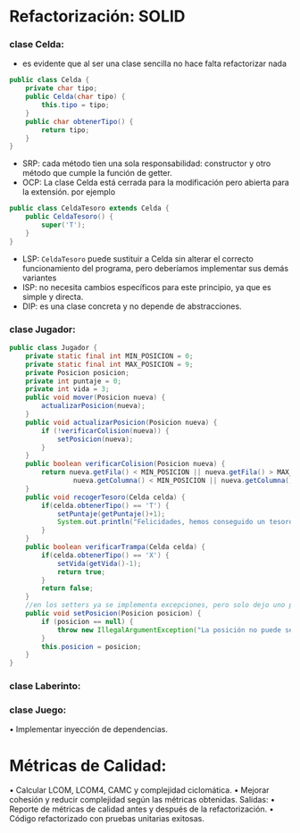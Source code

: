 # Refactorización: SOLID
### clase Celda: 
- es evidente que al ser una clase sencilla no hace falta refactorizar nada
```java
public class Celda {
    private char tipo;
    public Celda(char tipo) {
        this.tipo = tipo;
    }
    public char obtenerTipo() {
        return tipo;
    }
}
```
- SRP: cada método tien una sola responsabilidad: constructor y otro método que cumple la función de getter.
- OCP: La clase Celda está cerrada para la modificación pero abierta para la extensión. por ejemplo
```java
public class CeldaTesoro extends Celda {
    public CeldaTesoro() {
        super('T');
    }
}
```
- LSP: `CeldaTesoro` puede sustituir a Celda sin alterar el correcto funcionamiento del programa, pero deberíamos implementar sus demás variantes
- ISP: no necesita cambios específicos para este principio, ya que es simple y directa.
- DIP: es una clase concreta y no depende de abstracciones.

### clase Jugador: 
```java
public class Jugador {
    private static final int MIN_POSICION = 0;
    private static final int MAX_POSICION = 9;
    private Posicion posicion;
    private int puntaje = 0;
    private int vida = 3;
    public void mover(Posicion nueva) {
        actualizarPosicion(nueva);
    }
    public void actualizarPosicion(Posicion nueva) {
        if (!verificarColision(nueva)) {
            setPosicion(nueva);
        }
    }
    public boolean verificarColision(Posicion nueva) {
        return nueva.getFila() < MIN_POSICION || nueva.getFila() > MAX_POSICION ||
                nueva.getColumna() < MIN_POSICION || nueva.getColumna() > MAX_POSICION;
    }
    public void recogerTesoro(Celda celda) {
        if(celda.obtenerTipo() == 'T') {
            setPuntaje(getPuntaje()+1);
            System.out.println("Felicidades, hemos conseguido un tesoro!!!");
        }
    }
    public boolean verificarTrampa(Celda celda) {
        if(celda.obtenerTipo() == 'X') {
            setVida(getVida()-1);
            return true;
        }
        return false;
    }
    //en los setters ya se implementa excepciones, pero solo dejo uno para la presentación. los demás se encuentran en el código fuente Sprint3/AventuraLaberinto.ideaProyect
    public void setPosicion(Posicion posicion) {
        if (posicion == null) {
            throw new IllegalArgumentException("La posición no puede ser nula.");
        }
        this.posicion = posicion;
    }
}
```
### clase Laberinto:
### clase Juego:


• Implementar inyección de dependencias.
# Métricas de Calidad:
• Calcular LCOM, LCOM4, CAMC y complejidad ciclomática.
• Mejorar cohesión y reducir complejidad según las métricas obtenidas.
Salidas:
• Reporte de métricas de calidad antes y después de la refactorización.
• Código refactorizado con pruebas unitarias exitosas.